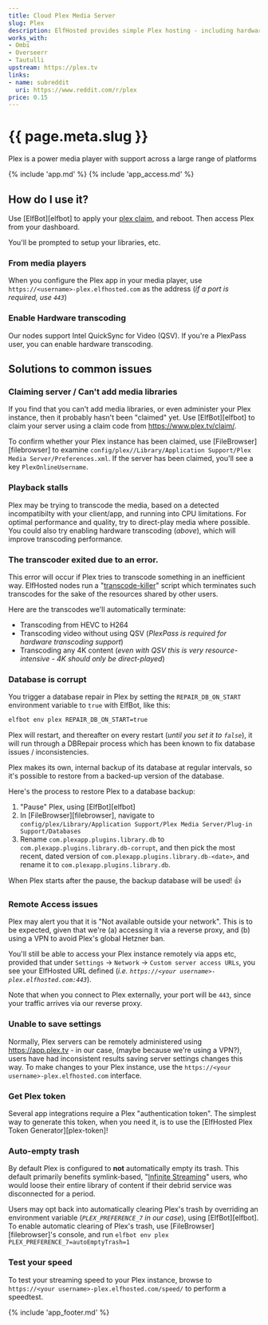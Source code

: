 ```yaml
---
title: Cloud Plex Media Server
slug: Plex
description: ElfHosted provides simple Plex hosting - including hardware transcoding
works_with:
- Ombi
- Overseerr
- Tautulli
upstream: https://plex.tv
links:
- name: subreddit
  uri: https://www.reddit.com/r/plex
price: 0.15
---
```


# {{ page.meta.slug }}

Plex is a power media player with support across a large range of platforms

{% include 'app.md' %}
{% include 'app_access.md' %}

## How do I use it?

Use [ElfBot][elfbot] to apply your [plex claim](https://www.plex.tv/claim/), and reboot. Then access Plex from your dashboard.

You'll be prompted to setup your libraries, etc.

### From media players

When you configure the Plex app in your media player, use `https://<username>-plex.elfhosted.com` as the address (*if a port is required, use `443`*)

### Enable Hardware transcoding

Our nodes support Intel QuickSync for Video (QSV). If you're a PlexPass user, you can enable hardware transcoding.

## Solutions to common issues

### Claiming server / Can't add media libraries

If you find that you can't add media libraries, or even administer your Plex instance, then it probably hasn't been "claimed" yet. Use [ElfBot][elfbot] to claim your server using a claim code from https://www.plex.tv/claim/.

To confirm whether your Plex instance has been claimed, use [FileBrowser][filebrowser] to examine `config/plex//Library/Application Support/Plex Media Server/Preferences.xml`. If the server has been claimed, you'll see a key `PlexOnlineUsername`.

### Playback stalls

Plex may be trying to transcode the media, based on a detected incompatibilty with your client/app, and running into CPU limitations. For optimal performance and quality, try to direct-play media where possible. You could also try enabling hardware transcoding (*above*), which will improve transcoding performance.

### The transcoder exited due to an error.

This error will occur if Plex tries to transcode something in an inefficient way. ElfHosted nodes run a "[transcode-killer](https://github.com/funkypenguin/elf-infra/blob/ci/roles/node/files/kill-unwanted-transcodes.sh)" script which terminates such transcodes for the sake of the resources shared by other users.

Here are the transcodes we'll automatically terminate:

* Transcoding from HEVC to H264
* Transcoding video without using QSV (*PlexPass is required for hardware transcoding support*)
* Transcoding any 4K content (*even with QSV this is very resource-intensive - 4K should only be direct-played*)

### Database is corrupt

You trigger a database repair in Plex by setting the `REPAIR_DB_ON_START` environment variable to `true` with ElfBot, like this:

```bash
elfbot env plex REPAIR_DB_ON_START=true
```

Plex will restart, and thereafter on every restart (*until you set it to `false`*), it will run through a DBRepair process which has been known to fix database issues / inconsistencies.

Plex makes its own, internal backup of its database at regular intervals, so it's possible to restore from a backed-up version of the database.

Here's the process to restore Plex to a database backup:

1. "Pause" Plex, using [ElfBot][elfbot]
2. In [FileBrowser][filebrowser], navigate to `config/plex/Library/Application Support/Plex Media Server/Plug-in Support/Databases`
3. Rename `com.plexapp.plugins.library.db` to `com.plexapp.plugins.library.db-corrupt`, and then pick the most recent, dated version of `com.plexapp.plugins.library.db-<date>`, and rename it to `com.plexapp.plugins.library.db`.

When Plex starts after the pause, the backup database will be used! :thumbsup:

### Remote Access issues

Plex may alert you that it is "Not available outside your network". This is to be expected, given that we're (a) accessing it via a reverse proxy, and (b) using a VPN to avoid Plex's global Hetzner ban. 

You'll still be able to access your Plex instance remotely via apps etc, provided that under `Settings` -> `Network` -> `Custom server access URLs`, you see your ElfHosted URL defined (*i.e. `https://<your username>-plex.elfhosted.com:443`*).

Note that when you connect to Plex externally, your port will be `443`, since your traffic arrives via our reverse proxy.

### Unable to save settings

Normally, Plex servers can be remotely administered using https://app.plex.tv - in our case, (maybe because we're using a VPN?), users have had inconsistent results saving server settings changes this way. To make changes to your Plex instance, use the `https://<your username>-plex.elfhosted.com` interface.

### Get Plex token

Several app integrations require a Plex "authentication token". The simplest way to generate this token, when you need it, is to use the [ElfHosted Plex Token Generator][plex-token]!

### Auto-empty trash

By default Plex is configured to **not** automatically empty its trash. This default primarily benefits symlink-based, "[Infinite Streaming](/guides/media/)" users, who would loose their entire library of content if their debrid service was disconnected for a period.

Users may opt back into automatically clearing Plex's trash by overriding an environment variable (*`PLEX_PREFERENCE_7` in our case*), using [ElfBot][elfbot]. To enable automatic clearing of Plex's trash, use [FileBrowser][filebrowser]'s console, and run `elfbot env plex PLEX_PREFERENCE_7=autoEmptyTrash=1`

### Test your speed

To test your streaming speed to your Plex instance, browse to `https://<your username>-plex.elfhosted.com/speed/` to perform a speedtest.

{% include 'app_footer.md' %}